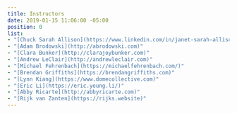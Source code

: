 ```yaml
---
title: Instructors
date: 2019-01-15 11:06:00 -05:00
position: 0
list:
- "[Chuck Sarah Allison](https://www.linkedin.com/in/janet-sarah-allison)"
- "[Adam Brodowski](http://abrodowski.com)"
- "[Clara Bunker](http://clarajoybunker.com)"
- "[Andrew LeClair](http://andrewleclair.com)"
- "[Michael Fehrenbach](https://michaelfehrenbach.com/)"
- "[Brendan Griffiths](https://brendangriffiths.com)"
- "[Lynn Kiang](https://www.domecollective.com)"
- "[Eric Li](https://eric.young.li/)"
- "[Abby Ricarte](http://abbyricarte.com)"
- "[Rijk van Zanten](https://rijks.website)"
---
```


